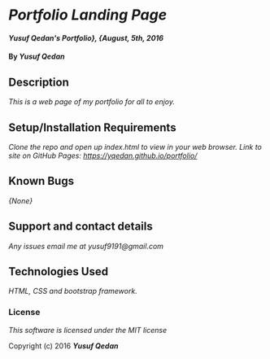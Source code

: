 # _Portfolio Landing Page_

#### _Yusuf Qedan's Portfolio}, {August, 5th, 2016_

#### By _**Yusuf Qedan**_

## Description

_This is a web page of my portfolio for all to enjoy._

## Setup/Installation Requirements

_Clone the repo and open up index.html to view in your web browser.
  Link to site on GitHub Pages: https://yqedan.github.io/portfolio/_

## Known Bugs

_{None}_

## Support and contact details

_Any issues email me at yusuf9191@gmail.com_

## Technologies Used

_HTML, CSS and bootstrap framework._

### License

*This software is licensed under the MIT license*

Copyright (c) 2016 **_Yusuf Qedan_**
